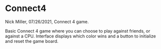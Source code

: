 # Connect4

Nick Miller,
07/26/2021,
Connect 4 game.


Basic Connect 4 game where you can choose to play against friends, or against a CPU.
Interface displays which color wins and a button to initialize and reset the game board.
